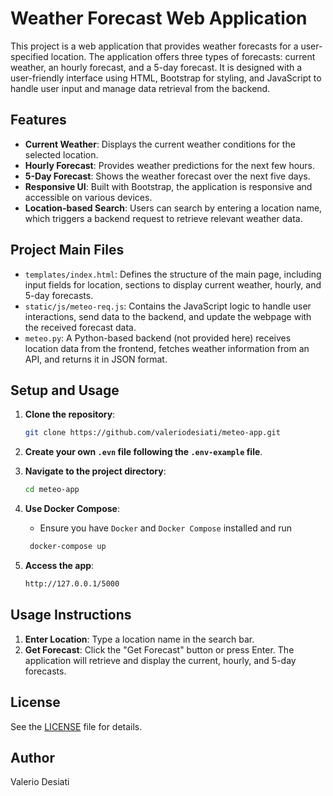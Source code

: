 # Weather Forecast Web Application

This project is a web application that provides weather forecasts for a user-specified location. The application offers three types of forecasts: current weather, an hourly forecast, and a 5-day forecast. It is designed with a user-friendly interface using HTML, Bootstrap for styling, and JavaScript to handle user input and manage data retrieval from the backend.

## Features

- **Current Weather**: Displays the current weather conditions for the selected location.
- **Hourly Forecast**: Provides weather predictions for the next few hours.
- **5-Day Forecast**: Shows the weather forecast over the next five days.
- **Responsive UI**: Built with Bootstrap, the application is responsive and accessible on various devices.
- **Location-based Search**: Users can search by entering a location name, which triggers a backend request to retrieve relevant weather data.

## Project Main Files

- ```templates/index.html```: Defines the structure of the main page, including input fields for location, sections to display current weather, hourly, and 5-day forecasts.
- ```static/js/meteo-req.js```: Contains the JavaScript logic to handle user interactions, send data to the backend, and update the webpage with the received forecast data.
- ```meteo.py```: A Python-based backend (not provided here) receives location data from the frontend, fetches weather information from an API, and returns it in JSON format.

## Setup and Usage

1. **Clone the repository**:

   ```bash
   git clone https://github.com/valeriodesiati/meteo-app.git
   ```

2. **Create your own ```.evn``` file following the ```.env-example``` file**.
   
3. **Navigate to the project directory**:

   ```bash
   cd meteo-app
   ```

4. **Use Docker Compose**:
   - Ensure you have `Docker` and `Docker Compose` installed and run

    ```bash
     docker-compose up
     ```

5. **Access the app**:

     ```bash
     http://127.0.0.1/5000
     ```

## Usage Instructions

1. **Enter Location**: Type a location name in the search bar.
2. **Get Forecast**: Click the "Get Forecast" button or press Enter. The application will retrieve and display the current, hourly, and 5-day forecasts.

## License

See the [LICENSE](LICENSE) file for details.

## Author

Valerio Desiati
